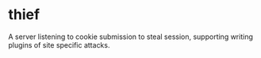 thief
=============

A server listening to cookie submission to steal session, supporting writing plugins of site specific attacks.

